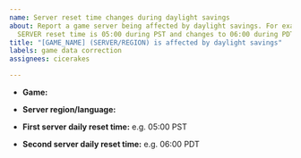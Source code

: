 ```yaml
---
name: Server reset time changes during daylight savings
about: Report a game server being affected by daylight savings. For example, if the
  SERVER reset time is 05:00 during PST and changes to 06:00 during PDT.
title: "[GAME_NAME] (SERVER/REGION) is affected by daylight savings"
labels: game data correction
assignees: cicerakes

---
```


- **Game:** 
- **Server region/language:** 

- **First server daily reset time:** e.g. 05:00 PST
- **Second server daily reset time:** e.g. 06:00 PDT
